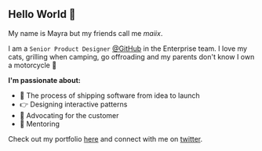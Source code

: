 ## Hello World 👋
<p>My name is Mayra but my friends call me <i>maiix</i>.</p>

I am a `Senior Product Designer` <a href="https://github.com/github" target="_blank">@GitHub</a> in the Enterprise team. I love my cats, grilling when camping, go offroading and my parents don't know I own a motorcycle 🫣

**I'm passionate about:**
- 🚀 The process of shipping software from idea to launch
- 👉 Designing interactive patterns
- 💜 Advocating for the customer
- 💬 Mentoring

Check out my portfolio <a href="https://mayrapulido.com/" target="_blank">here</a> and connect with me on <a href="https://twitter.com/stay_maiix" target="_blank">twitter</a>.

